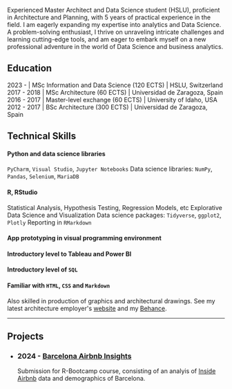Experienced Master Architect and Data Science student (HSLU), proficient in Architecture and Planning, with 5 years of practical experience in the field. I am eagerly expanding my expertise into analytics and Data Science. A problem-solving enthusiast, I thrive on unraveling intricate challenges and learning cutting-edge tools, and am eager to embark myself on a new professional adventure in the world of Data Science and business analytics.

## Education

2023 -  | MSc Information and Data Science (120 ECTS) | HSLU, Switzerland			       		
2017 - 2018  | MSc Architecture (60 ECTS)	| Universidad de Zaragoza, Spain
2016 - 2017 | Master-level exchange (60 ECTS)    | University of Idaho, USA 	
2012 - 2017 | BSc Architecture (300 ECTS)        | Universidad de Zaragoza, Spain

## Technical Skills

#### Python and data science libraries
`PyCharm`, `Visual Studio`, `Jupyter Notebooks`
Data science libraries: `NumPy`, `Pandas`, `Selenium`, `MariaDB`

#### R, RStudio
Statistical Analysis, Hypothesis Testing, Regression Models, etc
Explorative Data Science and Visualization
Data science packages: `Tidyverse`, `ggplot2`, `Plotly`
Reporting in `RMarkdown`
      
#### App prototyping in visual programming environment
      
#### Introductory level to Tableau and Power BI

#### Introductory level of `SQL`
  
#### Familiar with `HTML`, `CSS` and `Markdown`

Also skilled in production of graphics and architectural drawings. See my latest architecture employer's [website](https://www.scopearch.ch/) and my [Behance](https://www.scopearch.ch/).
      
***

## Projects

- ### 2024 - [Barcelona Airbnb Insights](https://github.com/leinadher/RB01_AirBnB_TwoCities)
  Submission for R-Bootcamp course, consisting of an analyis of [Inside Airbnb](http://insideairbnb.com/) data and demographics of Barcelona.
